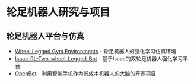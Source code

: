 # 轮足机器人研究与项目

## 轮足机器人平台与仿真

- [Wheel Legged Gym Environments](https://github.com/clearlab-sustech/Wheel-Legged-Gym/tree/master) - 轮足机器人的强化学习仿真环境
- [Isaac-RL-Two-wheel-Legged-Bot](https://github.com/jaykorea/Isaac-RL-Two-wheel-Legged-Bot) - 基于Isaac的双轮足机器人强化学习平台
- [OpenBot](https://github.com/ob-f/OpenBot) - 利用智能手机作为低成本机器人的大脑的开源项目
